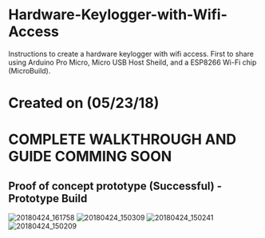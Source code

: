 # Hardware-Keylogger-with-Wifi-Access
Instructions to create a hardware keylogger with wifi access. First to share using Arduino Pro Micro, Micro USB Host Sheild, and a ESP8266 Wi-Fi chip (MicroBuild).

# Created on (05/23/18)

# COMPLETE WALKTHROUGH AND GUIDE COMMING SOON

## Proof of concept prototype (Successful) - Prototype Build
![20180424_161758](https://user-images.githubusercontent.com/25444976/40405339-d02b6422-5e21-11e8-9fb7-5e0f189239fb.jpg)
![20180424_150309](https://user-images.githubusercontent.com/25444976/40405341-d24dc920-5e21-11e8-8998-abb5dad49b99.jpg)
![20180424_150241](https://user-images.githubusercontent.com/25444976/40405343-d491144e-5e21-11e8-9dc8-65759f78133d.jpg)
![20180424_150209](https://user-images.githubusercontent.com/25444976/40405347-d6bac4e0-5e21-11e8-93ab-c04b7104e278.jpg)
